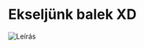 # Ekseljünk balek XD #
![Leírás](https://static.groby.hu/media/5cc/be3/conv/K%C5%91b%C3%A1nyai-vil%C3%A1gos-s%C3%B6r-0%2C5l-dobozos_104275-full.png)
